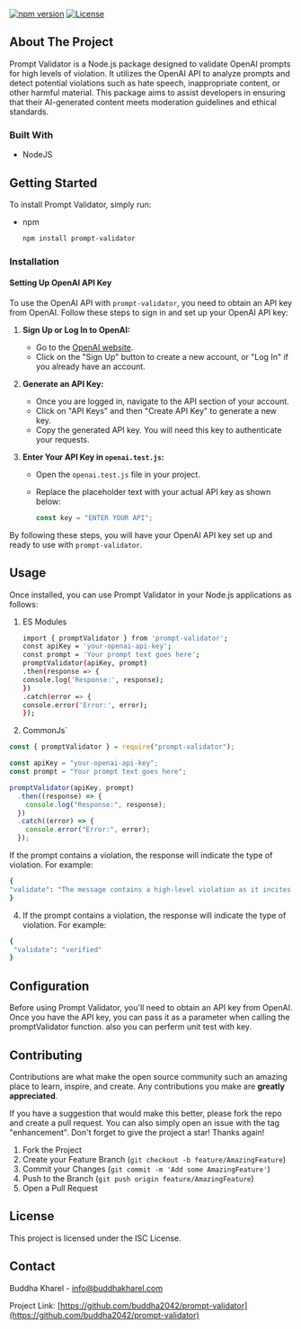 <!-- ABOUT THE PROJECT -->
[![npm version](https://img.shields.io/npm/v/prompt-validator.svg)](https://www.npmjs.com/package/prompt-validator)
[![License](https://img.shields.io/badge/license-MIT-blue.svg)](https://opensource.org/licenses/MIT)

## About The Project

Prompt Validator is a Node.js package designed to validate OpenAI prompts for high levels of violation. It utilizes the OpenAI API to analyze prompts and detect potential violations such as hate speech, inappropriate content, or other harmful material. This package aims to assist developers in ensuring that their AI-generated content meets moderation guidelines and ethical standards.

### Built With

- NodeJS

<!-- GETTING STARTED -->

## Getting Started

To install Prompt Validator, simply run:

- npm
  ```sh
  npm install prompt-validator
  ```

### Installation

#### Setting Up OpenAI API Key

To use the OpenAI API with `prompt-validator`, you need to obtain an API key from OpenAI. Follow these steps to sign in and set up your OpenAI API key:

1. **Sign Up or Log In to OpenAI:**
   - Go to the [OpenAI website](https://www.openai.com/).
   - Click on the "Sign Up" button to create a new account, or "Log In" if you already have an account.

2. **Generate an API Key:**
   - Once you are logged in, navigate to the API section of your account.
   - Click on "API Keys" and then "Create API Key" to generate a new key.
   - Copy the generated API key. You will need this key to authenticate your requests.

3. **Enter Your API Key in `openai.test.js`:**
   - Open the `openai.test.js` file in your project.
   - Replace the placeholder text with your actual API key as shown below:

     ```javascript
     const key = "ENTER YOUR API";
     ```

By following these steps, you will have your OpenAI API key set up and ready to use with `prompt-validator`.


<!-- USAGE EXAMPLES -->

## Usage

Once installed, you can use Prompt Validator in your Node.js applications as follows:

1. ES Modules

   ```sh
   import { promptValidator } from 'prompt-validator';
   const apiKey = 'your-openai-api-key';
   const prompt = 'Your prompt text goes here';
   promptValidator(apiKey, prompt)
   .then(response => {
   console.log('Response:', response);
   })
   .catch(error => {
   console.error('Error:', error);
   });

   ```

2. CommonJs`

```js
const { promptValidator } = require("prompt-validator");

const apiKey = "your-openai-api-key";
const prompt = "Your prompt text goes here";

promptValidator(apiKey, prompt)
  .then((response) => {
    console.log("Response:", response);
  })
  .catch((error) => {
    console.error("Error:", error);
  });
```

If the prompt contains a violation, the response will indicate the type of violation. For example:

```sh
{
"validate": "The message contains a high-level violation as it incites violence and harm towards others."
}

```

4. If the prompt contains a violation, the response will indicate the type of violation. For example:

```sh
{
 "validate": "verified"
}
```

## Configuration

Before using Prompt Validator, you'll need to obtain an API key from OpenAI. Once you have the API key, you can pass it as a parameter when calling the promptValidator function. also you can perferm unit test with key.

<!-- CONTRIBUTING -->

## Contributing

Contributions are what make the open source community such an amazing place to learn, inspire, and create. Any contributions you make are **greatly appreciated**.

If you have a suggestion that would make this better, please fork the repo and create a pull request. You can also simply open an issue with the tag "enhancement".
Don't forget to give the project a star! Thanks again!

1. Fork the Project
2. Create your Feature Branch (`git checkout -b feature/AmazingFeature`)
3. Commit your Changes (`git commit -m 'Add some AmazingFeature'`)
4. Push to the Branch (`git push origin feature/AmazingFeature`)
5. Open a Pull Request

<!-- LICENSE -->

## License

This project is licensed under the ISC License.

<!-- CONTACT -->

## Contact

Buddha Kharel - info@buddhakharel.com

Project Link: [https://github.com/buddha2042/prompt-validator](https://github.com/buddha2042/prompt-validator)
